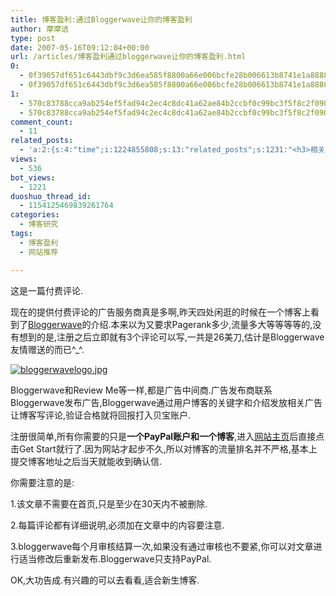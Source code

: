 ```yaml
---
title: 博客盈利:通过Bloggerwave让你的博客盈利
author: 摩摩诘
type: post
date: 2007-05-16T09:12:04+00:00
url: /articles/博客盈利通过bloggerwave让你的博客盈利.html
0:
  - 0f39057df651c6443dbf9c3d6ea585f8800a66e006bcfe28b006613b8741e1a888824589b32174d6188751985aaf92e5
  - 0f39057df651c6443dbf9c3d6ea585f8800a66e006bcfe28b006613b8741e1a888824589b32174d6188751985aaf92e5
1:
  - 570c83788cca9ab254ef5fad94c2ec4c8dc41a62ae84b2ccbf0c99bc3f5f8c2f09094cdaa03f996113d3c30591eb5b9a
  - 570c83788cca9ab254ef5fad94c2ec4c8dc41a62ae84b2ccbf0c99bc3f5f8c2f09094cdaa03f996113d3c30591eb5b9a
comment_count:
  - 11
related_posts:
  - 'a:2:{s:4:"time";i:1224855808;s:13:"related_posts";s:1231:"<h3>相关日志</h3><ul class="related_post"><li><a href="http://www.digglife.cn/articles/earning_money_with_advertlets.html" title="博客盈利:通过Advertlets给你的博客带来盈利">博客盈利:通过Advertlets给你的博客带来盈利</a></li><li><a href="http://www.digglife.cn/articles/vancl-shirt.html" title="博友们,你们喜欢穿衬衣么?">博友们,你们喜欢穿衬衣么?</a></li><li><a href="http://www.digglife.cn/articles/down-or-just-me.html" title="测试工具:网站到底挂了没?">测试工具:网站到底挂了没?</a></li><li><a href="http://www.digglife.cn/articles/hp-event-2.html" title="一年智选在于春,惠普全程助力">一年智选在于春,惠普全程助力</a></li><li><a href="http://www.digglife.cn/articles/asus-notebook.html" title="抗击风雪,带上华硕笔记本">抗击风雪,带上华硕笔记本</a></li><li><a href="http://www.digglife.cn/articles/feedsky-event-center.html" title="Feedsky话题营销规则变化:可申请话题">Feedsky话题营销规则变化:可申请话题</a></li><li><a href="http://www.digglife.cn/articles/text2mp3-vozme.html" title="vozME,将输入的文字在线转换成MP3">vozME,将输入的文字在线转换成MP3</a></li></ul>";}'
views:
  - 536
bot_views:
  - 1221
duoshuo_thread_id:
  - 1154125469839261764
categories:
  - 博客研究
tags:
  - 博客盈利
  - 网站推荐

---
```

这是一篇付费评论.

现在的提供付费评论的广告服务商真是多啊,昨天四处闲逛的时候在一个博客上看到了<a target="_blank" href="http://www.bloggerwave.com/">Bloggerwave</a>的介绍.本来以为又要求Pagerank多少,流量多大等等等等的,没有想到的是,注册之后立即就有3个评论可以写,一共是26美刀,估计是Bloggerwave友情赠送的而已^_^.

<a atomicselection="true" href="https://www.digglife.nethttp/www.digglife.net/wp-content/uploads/3/379/2007/05/windowslivewriterblogerwave-ec75logo31.jpg"></a>[![bloggerwavelogo.jpg][1]][2] 

Bloggerwave和Review Me等一样,都是广告中间商.广告发布商联系Bloggerwave发布广告,Bloggerwave通过用户博客的关键字和介绍发放相关广告让博客写评论,验证合格就将回报打入贝宝账户.

注册很简单,所有你需要的只是**一个PayPal账户和一个博客**,进入<a target="_blank" href="http://www.bloggerwave.com/">网站主页</a>后直接点击Get Start就行了.因为网站才起步不久,所以对博客的流量排名并不严格,基本上提交博客地址之后当天就能收到确认信.

你需要注意的是:

1.该文章不需要在首页,只是至少在30天内不被删除.

2.每篇评论都有详细说明,必须加在文章中的内容要注意.

3.bloggerwave每个月审核结算一次,如果没有通过审核也不要紧,你可以对文章进行适当修改后重新发布.Bloggerwave只支持PayPal.

OK,大功告成.有兴趣的可以去看看,适合新生博客.

 [1]: http://digglife.qiniudn.com/wp-content/uploads/3/379/2007/05/bloggerwavelogo.jpg
 [2]: https://www.digglife.net/wp-content/uploads/3/379/2007/05/bloggerwavelogo.jpg "bloggerwavelogo.jpg"
